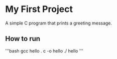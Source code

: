 # My First Project
A simple C program that prints a greeting message.
## How to run
'''bash
gcc hello . c -o hello
./ hello
'''